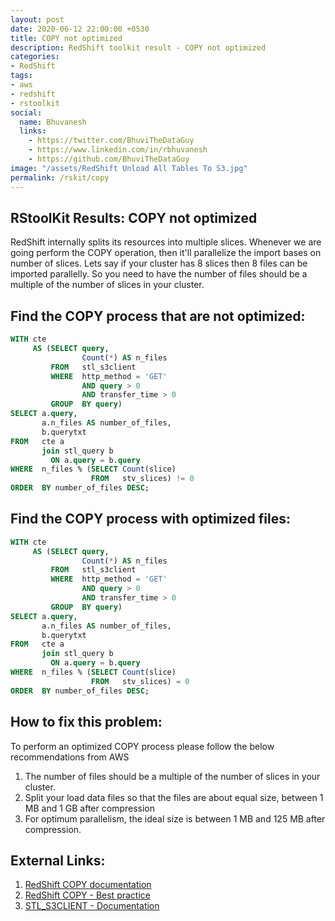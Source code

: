 ```yaml
---
layout: post
date: 2020-06-12 22:00:00 +0530
title: COPY not optimized
description: RedShift toolkit result - COPY not optimized
categories:
- RedShift
tags:
- aws
- redshift
- rstoolkit
social:
  name: Bhuvanesh
  links:
    - https://twitter.com/BhuviTheDataGuy
    - https://www.linkedin.com/in/rbhuvanesh
    - https://github.com/BhuviTheDataGuy
image: "/assets/RedShift Unload All Tables To S3.jpg"
permalink: /rskit/copy
---
```


## RStoolKit Results: COPY not optimized

RedShift internally splits its resources into multiple slices. Whenever we are going perform the COPY operation, then it'll parallelize the import bases on number of slices. Lets say if your cluster has 8 slices then 8 files can be imported parallelly.  So you need to have the number of files should be a multiple of the number of slices in your cluster.

## Find the COPY process that are not optimized:

```sql
WITH cte 
     AS (SELECT query, 
                Count(*) AS n_files 
         FROM   stl_s3client 
         WHERE  http_method = 'GET' 
                AND query > 0 
                AND transfer_time > 0 
         GROUP  BY query) 
SELECT a.query, 
       a.n_files AS number_of_files, 
       b.querytxt 
FROM   cte a 
       join stl_query b 
         ON a.query = b.query 
WHERE  n_files % (SELECT Count(slice) 
                  FROM   stv_slices) != 0 
ORDER  BY number_of_files DESC;
```

## Find the COPY process with optimized files:

```sql
WITH cte 
     AS (SELECT query, 
                Count(*) AS n_files 
         FROM   stl_s3client 
         WHERE  http_method = 'GET' 
                AND query > 0 
                AND transfer_time > 0 
         GROUP  BY query) 
SELECT a.query, 
       a.n_files AS number_of_files, 
       b.querytxt 
FROM   cte a 
       join stl_query b 
         ON a.query = b.query 
WHERE  n_files % (SELECT Count(slice) 
                  FROM   stv_slices) = 0 
ORDER  BY number_of_files DESC;
```

## How to fix this problem:

To perform an optimized COPY process please follow the below recommendations from AWS

1. The number of files should be a multiple of the number of slices in your cluster.
2. Split your load data files so that the files are about equal size, between 1 MB and 1 GB after compression
3. For optimum parallelism, the ideal size is between 1 MB and 125 MB after compression.

## External Links:

1. [RedShift COPY documentation](https://docs.aws.amazon.com/redshift/latest/dg/r_COPY.html)
2. [RedShift COPY - Best practice](https://docs.aws.amazon.com/redshift/latest/dg/c_loading-data-best-practices.html)
3. [STL_S3CLIENT - Documentation](https://docs.aws.amazon.com/redshift/latest/dg/r_STL_S3CLIENT.html)